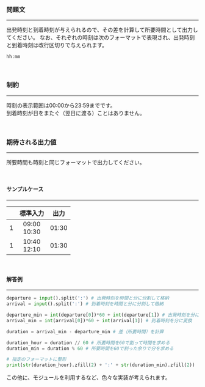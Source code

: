 ### __問題文__
***
出発時刻と到着時刻が与えられるので、その差を計算して所要時間として出力してください。
なお、それぞれの時刻は次のフォーマットで表現され、出発時刻と到着時刻は改行区切りで与えられます。
```
hh:mm
```

<br>

### __制約__
***
時刻の表示範囲は00:00から23:59までです。  
到着時刻が日をまたぐ（翌日に渡る）ことはありません。

<br>

### __期待される出力値__
***
所要時間も時刻と同じフォーマットで出力してください。

<br>

#### サンプルケース
***
||標準入力|出力|
|:-:|:-:|:-:|
|1|09:00<br>10:30|01:30|
|1|10:40<br>12:10|01:30|

<br>

#### 解答例
***

```python
departure = input().split(':') # 出発時刻を時間と分に分割して格納
arrival = input().split(':') # 到着時刻を時間と分に分割して格納

departure_min = int(departure[0])*60 + int(departure[1]) # 出発時刻を分に変換
arrival_min = int(arrival[0])*60 + int(arrival[1]) # 到着時刻を分に変換

duration = arrival_min - departure_min # 差（所要時間）を計算

duration_hour = duration // 60 # 所要時間を60で割って時間を求める
duration_min = duration % 60 # 所要時間を60で割った余りで分を求める

# 指定のフォーマットに整形
print(str(duration_hour).zfill(2) + ':' + str(duration_min).zfill(2))
```

この他に、モジュールを利用するなど、色々な実装が考えられます。
